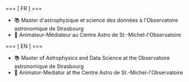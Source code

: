 === [ FR ] ===
- 📚 Master d'astrophysique et science des données à l'Observatoire astronomique de Strasbourg
- 🔭 Animateur-Médiateur au Centre Astro de St.-Michel-l'Observatoire

=== [ EN ] ===
- 📚 Master of Astrophysics and Data Science at the Observatoire astronomique de Strasbourg
- 🔭 Animator-Mediator at the Centre Astro de St.-Michel-l'Observatoire

